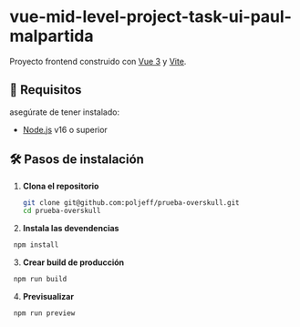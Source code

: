 # vue-mid-level-project-task-ui-paul-malpartida

Proyecto frontend construido con [Vue 3](https://vuejs.org/) y [Vite](https://vitejs.dev/).

## 🚀 Requisitos

asegúrate de tener instalado:

- [Node.js](https://nodejs.org/) v16 o superior

## 🛠️ Pasos de instalación

1. **Clona el repositorio**
   ```bash
   git clone git@github.com:poljeff/prueba-overskull.git
   cd prueba-overskull
   ```
2. **Instala las devendencias**
  ```bash
   npm install
   ```
3. **Crear build de producción**
  ```bash
   npm run build
   ```
4. **Previsualizar**
  ```bash
   npm run preview
   ```
